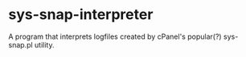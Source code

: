 sys-snap-interpreter
====================

A program that interprets logfiles created by cPanel's popular(?) sys-snap.pl utility.
